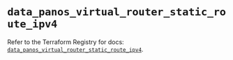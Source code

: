 # `data_panos_virtual_router_static_route_ipv4`

Refer to the Terraform Registry for docs: [`data_panos_virtual_router_static_route_ipv4`](https://registry.terraform.io/providers/paloaltonetworks/panos/2.0.5/docs/data-sources/virtual_router_static_route_ipv4).

